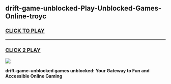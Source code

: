 
## drift-game-unblocked-Play-Unblocked-Games-Online-troyc
<h3>
<a href="https://premium76.site?title=drift-game-unblocked&ref=25A">CLICK TO PLAY</a></h3>
<hr>

<h3>
<a href="https://premium76.site?title=drift-game-unblocked&ref=25A">CLICK 2 PLAY</a>
  
</h3>

<a href="https://premium76.site?title=drift-game-unblocked&ref=25A"><img src="https://clearcache.store/games.png"></a>


**drift-game-unblocked games unblocked: Your Gateway to Fun and Accessible Online Gaming**
